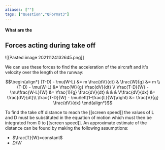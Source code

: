 ```yaml
---
aliases: [""]
tags: ["Question","QFormat3"]
---
```


#### What are the
## Forces acting during take off
![[Pasted image 20211124132645.png]]

We can use these forces to find the acceleration of the aircraft and it's velocity over the length of the runway:

$$\begin{align*}
   (T-D) - \mu(W-L) &= m \frac{dV}{dt} & \frac{W}{g} &= m \\
(T-D) - \mu(W-L) &= \frac{W}{g} \frac{dV}{dt} \\
\frac{T-D}{W} - \mu\frac{W-L}{W} &= \frac{1}{g} \frac{dV}{dt} & & & V\frac{dV}{dx} &= \frac{dV}{dt}\\
\frac{T-D}{W} - \mu\left(1-\frac{L}{W}\right) &= \frac{V}{g} \frac{dV}{dx}
\end{align*}$$

To find the take off distance to reach the [[screen speed]] the values of L and D must be substituted in the equation of motion which must then be integrated from 0 to [[screen speed]]. An approximate estimate of the distance can be found by making the following assumptions:
- $\frac{T}{W}=constant$
- $D/W$
